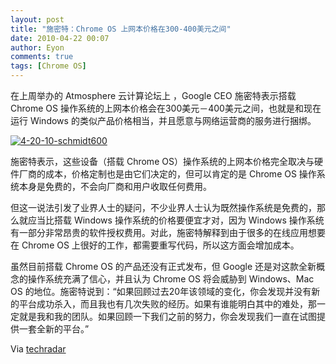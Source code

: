 ```yaml
---
layout: post
title: "施密特：Chrome OS 上网本价格在300-400美元之间"
date: 2010-04-22 00:07
author: Eyon
comments: true
tags: [Chrome OS]
---
```

在上周举办的 Atmosphere 云计算论坛上 ，Google CEO 施密特表示搭载 Chrome OS 操作系统的上网本价格会在300美元－400美元之间，也就是和现在运行 Windows 的类似产品价格相当，并且愿意与网络运营商的服务进行捆绑。

<a href="http://img.chromi.org/2010/04/4-20-10-schmidt600.jpg">![](http://img.chromi.org/2010/04/4-20-10-schmidt600-550x340.jpg "4-20-10-schmidt600")</a>

施密特表示，这些设备（搭载 Chrome OS）操作系统的上网本价格完全取决与硬件厂商的成本，价格定制也是由它们决定的，但可以肯定的是 Chrome OS 操作系统本身是免费的，不会向厂商和用户收取任何费用。

但这一说法引发了业界人士的疑问，不少业界人士认为既然操作系统是免费的，那么就应当比搭载 Windows 操作系统的价格要便宜才对，因为 Windows 操作系统有一部分非常昂贵的软件授权费用。对此，施密特解释到由于很多的在线应用想要在 Chrome OS 上很好的工作，都需要重写代码，所以这方面会增加成本。

虽然目前搭载 Chrome OS 的产品还没有正式发布，但 Google 还是对这款全新概念的操作系统充满了信心，并且认为 Chrome OS 将会威胁到 Windows、Mac OS 的地位。施密特说到：“如果回顾过去20年该领域的变化，你会发现并没有新的平台成功杀入，而且我也有几次失败的经历。如果有谁能明白其中的难处，那一定就是我和我的团队。如果回顾一下我们之前的努力，你会发现我们一直在试图提供一套全新的平台。”

Via [techradar](http://www.techradar.com/news/mobile-computing/portable-computing/google-ceo-talks-about-chrome-os-devices-684624)

